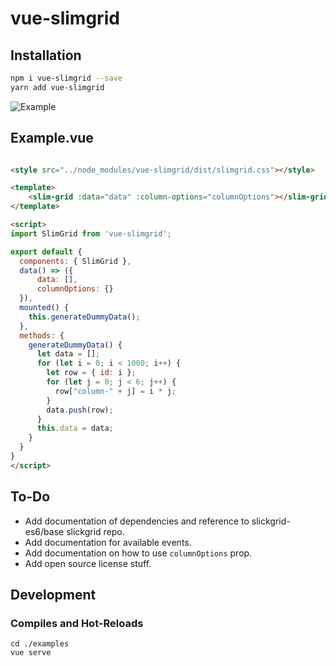 # vue-slimgrid

## Installation
```sh
npm i vue-slimgrid --save
yarn add vue-slimgrid
```

![Example](https://github.com/rob-white/vue-slimgrid/blob/master/doc/example.png?raw=true)

## Example.vue
```html

<style src="../node_modules/vue-slimgrid/dist/slimgrid.css"></style>

<template>
    <slim-grid :data="data" :column-options="columnOptions"></slim-grid>
</template>

<script>
import SlimGrid from 'vue-slimgrid';

export default {
  components: { SlimGrid },
  data() => ({
      data: [],
      columnOptions: {}
  }),
  mounted() {
    this.generateDummyData();
  },
  methods: {
    generateDummyData() {
      let data = [];
      for (let i = 0; i < 1000; i++) {
        let row = { id: i };
        for (let j = 0; j < 6; j++) {
          row["column-" + j] = i * j;
        }
        data.push(row);
      }
      this.data = data;
    }
  }
}
</script>

```

## To-Do
- Add documentation of dependencies and reference to slickgrid-es6/base slickgrid repo.
- Add documentation for available events.
- Add documentation on how to use ```columnOptions``` prop.
- Add open source license stuff.

## Development

### Compiles and Hot-Reloads
```
cd ./examples
vue serve
```
